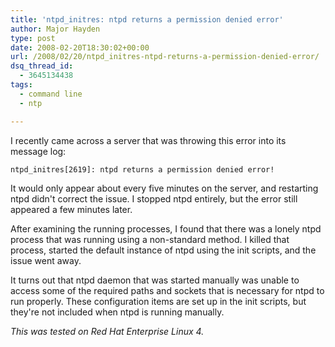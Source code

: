 ```yaml
---
title: 'ntpd_initres: ntpd returns a permission denied error'
author: Major Hayden
type: post
date: 2008-02-20T18:30:02+00:00
url: /2008/02/20/ntpd_initres-ntpd-returns-a-permission-denied-error/
dsq_thread_id:
  - 3645134438
tags:
  - command line
  - ntp

---
```

I recently came across a server that was throwing this error into its message log:

`ntpd_initres[2619]: ntpd returns a permission denied error!`

It would only appear about every five minutes on the server, and restarting ntpd didn't correct the issue. I stopped ntpd entirely, but the error still appeared a few minutes later.

After examining the running processes, I found that there was a lonely ntpd process that was running using a non-standard method. I killed that process, started the default instance of ntpd using the init scripts, and the issue went away.

It turns out that ntpd daemon that was started manually was unable to access some of the required paths and sockets that is necessary for ntpd to run properly. These configuration items are set up in the init scripts, but they're not included when ntpd is running manually.

_This was tested on Red Hat Enterprise Linux 4._
